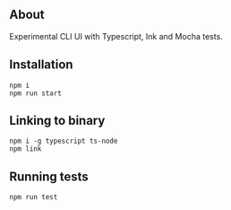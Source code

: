 ## About

Experimental CLI UI with Typescript, Ink and Mocha tests.

## Installation

```
npm i
npm run start
```

## Linking to binary

```
npm i -g typescript ts-node
npm link
```

## Running tests

```
npm run test
```
